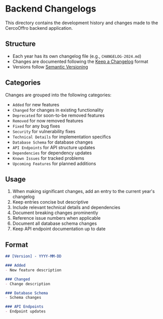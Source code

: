 # Backend Changelogs

This directory contains the development history and changes made to the CercoOffro backend application.

## Structure

- Each year has its own changelog file (e.g., `CHANGELOG-2024.md`)
- Changes are documented following the [Keep a Changelog](https://keepachangelog.com/) format
- Versions follow [Semantic Versioning](https://semver.org/)

## Categories

Changes are grouped into the following categories:

- `Added` for new features
- `Changed` for changes in existing functionality
- `Deprecated` for soon-to-be removed features
- `Removed` for now removed features
- `Fixed` for any bug fixes
- `Security` for vulnerability fixes
- `Technical Details` for implementation specifics
- `Database Schema` for database changes
- `API Endpoints` for API structure updates
- `Dependencies` for dependency updates
- `Known Issues` for tracked problems
- `Upcoming Features` for planned additions

## Usage

1. When making significant changes, add an entry to the current year's changelog
2. Keep entries concise but descriptive
3. Include relevant technical details and dependencies
4. Document breaking changes prominently
5. Reference issue numbers when applicable
6. Document all database schema changes
7. Keep API endpoint documentation up to date

## Format

```markdown
## [Version] - YYYY-MM-DD

### Added
- New feature description

### Changed
- Change description

### Database Schema
- Schema changes

### API Endpoints
- Endpoint updates
```
